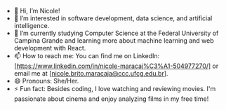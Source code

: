 - 👋 Hi, I’m Nicole!
- 👀 I’m interested in software development, data science, and artificial intelligence.
- 🌱  I’m currently studying Computer Science at the Federal University of Campina Grande and learning more about machine learning and web development with React.
- 📫 How to reach me: You can find me on LinkedIn: [https://www.linkedin.com/in/nicole-maracaj%C3%A1-504977270/] or email me at [nicole.brito.maracaja@ccc.ufcg.edu.br].
- 😄 Pronouns: She/Her.
- ⚡ Fun fact: Besides coding, I love watching and reviewing movies. I'm passionate about cinema and enjoy analyzing films in my free time!

<!---
nicolemaracaja/nicolemaracaja is a ✨ special ✨ repository because its `README.md` (this file) appears on your GitHub profile.
You can click the Preview link to take a look at your changes.
--->
